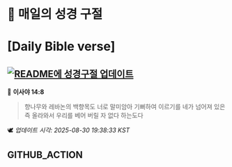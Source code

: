 # 🙏 매일의 성경 구절
# [Daily Bible verse]
## [![README에 성경구절 업데이트](https://github.com/DONGSUKA/first_test/actions/workflows/update-readme-bible.yml/badge.svg)](https://github.com/DONGSUKA/first_test/actions/workflows/update-readme-bible.yml)
<!-- START_BIBLE_VERSE -->
📖 **이사야 14:8**
> 향나무와 레바논의 백향목도 너로 말미암아 기뻐하여 이르기를 네가 넘어져 있은즉 올라와서 우리를 베어 버릴 자 없다 하는도다

🕊️ _업데이트 시각: 2025-08-30 19:38:33 KST_
  <!-- END_BIBLE_VERSE -->
## GITHUB_ACTION
